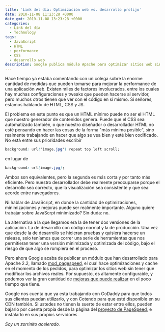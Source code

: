 ```yaml
---
title: 'Link del día: Optimización web vs. desarrollo prolijo'
date: 2010-11-08 11:23:28 +0000
date_gmt: 2010-11-08 13:23:28 +0000
categories:
  - Link del día
  - Technology
tags:
  - JavaScript
  - HTML
  - performance
  - CSS
  - desarrollo web
description: Google publica módulo Apache para optimizar sitios web sin modificar archivos.
---
```



Hace tiempo ya estaba comentando con un colega sobre la enorme cantidad de medidas que pueden tomarse para mejorar la performance de una aplicación web. Existen miles de factores involucrados, entre los cuales hay muchas configuraciones y tweaks que pueden hacerse al servidor, pero muchos otros tienen que ver con el código en sí mismo. Sí señores, estamos hablando de HTML, CSS y JS.

El problema en este punto es que un HTML mínimo puede no ser el HTML que nuestro generador de contenidos genera. Puede que el CSS sea automatizado también, o que nuestro diseñador o desarrollador HTML no esté pensando en hacer las cosas de la forma "más mínima posible", sino realmente trabajando en hacer que algo se vea bien y esté bien codificado. No está entre sus prioridades escribir

```css
background: url("image.jpg") repeat top left scroll;
```

en lugar de

```css
background: url(image.jpg);
```

Ambos son equivalentes, pero la segunda es más corta y por tanto más eficiente. Pero nuestro desarrollador debe realmente preocuparse porque el desarrollo sea correcto, que la visualización sea consistente y que sea acorde entre navegadores.

Ni hablar de JavaScript, en donde la cantidad de optimizaciones, minimizaciones y mejoras puede ser realmente importante. Alguno quiere trabajar sobre JavaScrpt minimizado? Sin duda: no.

La alternativa a la que llegamos era la de tener dos versiones de la aplicación. La de desarrollo con código normal y la de producción. Una vez que desde la de desarrollo se hicieran pruebas y quisiera hacerse un release, solo teníamos que correr una serie de herramientas que nos permitieran tener una versión minimizada y optimizada del código, bajo el riesgo de que algo se rompiera en el proceso.

Pero ahora Google acaba de publicar un módulo que han desarrollado para Apache 2.2, llamado [mod_pagespeed](http://googlewebmastercentral.blogspot.com/2010/11/make-your-websites-run-faster.html), el cual hace optimizaciones y cache en el momento de los pedidos, para optimizar los sitios web sin tener que modificar los archivos reales. Por supuesto, es altamente configurable, y podemos ver la gran cantidad de [mejoras que puede realizar](http://www.modpagespeed.com/) en el poco tiempo que tiene.

Google nos cuenta que ya está trabajando con GoDaddy para que todos sus clientes puedan utilizarlo, y con Cotendo para que esté disponible en su CDN también. Si ustedes no tienen la suerte de estar entre ellos, pueden bajarlo por cuenta propia desde la página del [proyecto de PageSpeed](http://code.google.com/speed/page-speed/download.html), e instalarlo en sus propios servidores.

_Soy un zorrinito acelerado._
